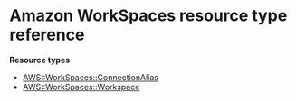 # Amazon WorkSpaces resource type reference<a name="AWS_WorkSpaces"></a>

**Resource types**
+ [AWS::WorkSpaces::ConnectionAlias](aws-resource-workspaces-connectionalias.md)
+ [AWS::WorkSpaces::Workspace](aws-resource-workspaces-workspace.md)